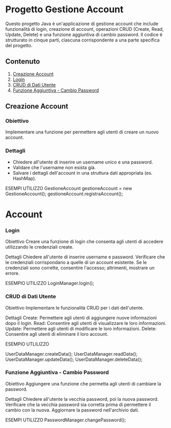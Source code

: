 # Progetto Gestione Account

Questo progetto Java è un'applicazione di gestione account che include funzionalità di login, creazione di account, operazioni CRUD (Create, Read, Update, Delete) e una funzione aggiuntiva di cambio password. Il codice è strutturato in cinque parti, ciascuna corrispondente a una parte specifica del progetto.

## Contenuto

1. [Creazione Account](#creazione-account)
2. [Login](#login)
3. [CRUD di Dati Utente](#crud-di-dati-utente)
4. [Funzione Aggiuntiva - Cambio Password](#funzione-aggiuntiva---cambio-password)

## Creazione Account

### Obiettivo
Implementare una funzione per permettere agli utenti di creare un nuovo account.

### Dettagli
- Chiedere all'utente di inserire un username unico e una password.
- Validare che l'username non esista già.
- Salvare i dettagli dell'account in una struttura dati appropriata (es. HashMap).

ESEMPI UTILIZZO
GestioneAccount gestioneAccount = new GestioneAccount();
gestioneAccount.registraAccount();
# Account


### Login

Obiettivo
Creare una funzione di login che consenta agli utenti di accedere utilizzando le credenziali create.

Dettagli
Chiedere all'utente di inserire username e password.
Verificare che le credenziali corrispondano a quelle di un account esistente.
Se le credenziali sono corrette, consentire l'accesso; altrimenti, mostrare un errore.

ESEMPIO UTILIZZO
LoginManager.login();


### CRUD di Dati Utente

Obiettivo
Implementare le funzionalità CRUD per i dati dell'utente.

Dettagli
Create: Permettere agli utenti di aggiungere nuove informazioni dopo il login.
Read: Consentire agli utenti di visualizzare le loro informazioni.
Update: Permettere agli utenti di modificare le loro informazioni.
Delete: Consentire agli utenti di eliminare il loro account.

ESEMPIO UTLILIZZO

UserDataManager.createData();
UserDataManager.readData();
UserDataManager.updateData();
UserDataManager.deleteData();


### Funzione Aggiuntiva - Cambio Password

Obiettivo
Aggiungere una funzione che permetta agli utenti di cambiare la password.

Dettagli
Chiedere all'utente la vecchia password, poi la nuova password.
Verificare che la vecchia password sia corretta prima di permettere il cambio con la nuova.
Aggiornare la password nell'archivio dati.


ESEMPI UTILIZZO
PasswordManager.changePassword();









